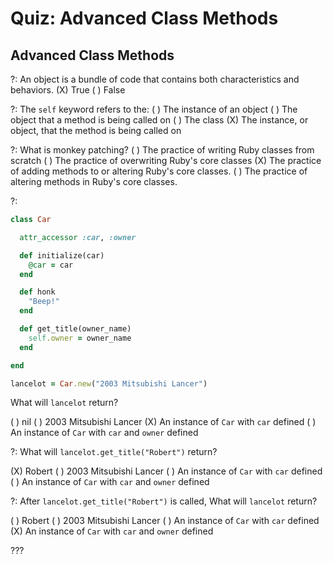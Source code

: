 # Quiz: Advanced Class Methods

## Advanced Class Methods

?: An object is a bundle of code that contains both characteristics and behaviors.
(X) True ( ) False

?: The `self` keyword refers to the:
( ) The instance of an object ( ) The object that a method is being called on ( ) The class (X) The instance, or object, that the method is being called on

?: What is monkey patching?
( ) The practice of writing Ruby classes from scratch ( ) The practice of overwriting Ruby's core classes (X) The practice of adding methods to or altering Ruby's core classes. ( )  The practice of altering methods in Ruby's core classes.

?:

```ruby
class Car

  attr_accessor :car, :owner

  def initialize(car)
    @car = car
  end

  def honk
    "Beep!"
  end

  def get_title(owner_name)
    self.owner = owner_name
  end

end

lancelot = Car.new("2003 Mitsubishi Lancer")
```

What will `lancelot` return?

( ) nil ( ) 2003 Mitsubishi Lancer (X) An instance of `Car` with `car` defined ( )  An instance of `Car` with `car` and `owner` defined

?: What will `lancelot.get_title("Robert")` return?

(X) Robert ( ) 2003 Mitsubishi Lancer ( ) An instance of `Car` with `car` defined ( )  An instance of `Car` with `car` and `owner` defined

?: After `lancelot.get_title("Robert")` is called, What will `lancelot` return?

( ) Robert ( ) 2003 Mitsubishi Lancer ( ) An instance of `Car` with `car` defined (X)  An instance of `Car` with `car` and `owner` defined

???
